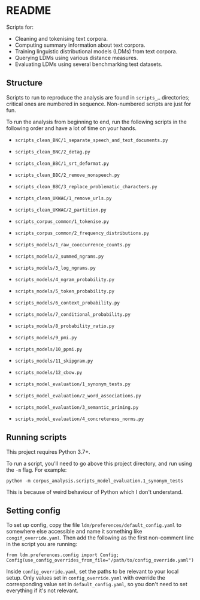 # README #

Scripts for:

- Cleaning and tokenising text corpora.
- Computing summary information about text corpora.
- Training linguistic distributional models (LDMs) from text corpora.
- Querying LDMs using various distance measures.
- Evaluating LDMs using several benchmarking test datasets.


## Structure

Scripts to run to reproduce the analysis are found in `scripts_…` directories; critical ones are numbered in sequence. 
Non-numbered scripts are just for fun.

To run the analysis from beginning to end, run the following scripts in the following order and have a lot of time on your hands.
  
- `scripts_clean_BNC/1_separate_speech_and_text_documents.py`
- `scripts_clean_BNC/2_detag.py`

- `scripts_clean_BBC/1_srt_deformat.py`
- `scripts_clean_BBC/2_remove_nonspeech.py`
- `scripts_clean_BBC/3_replace_problematic_characters.py`
  
- `scripts_clean_UKWAC/1_remove_urls.py`
- `scripts_clean_UKWAC/2_partition.py`

- `scripts_corpus_common/1_tokenise.py`
- `scripts_corpus_common/2_frequency_distributions.py`

- `scripts_models/1_raw_cooccurrence_counts.py`
- `scripts_models/2_summed_ngrams.py`
- `scripts_models/3_log_ngrams.py`
- `scripts_models/4_ngram_probability.py`
- `scripts_models/5_token_probability.py`
- `scripts_models/6_context_probability.py`
- `scripts_models/7_conditional_probability.py`
- `scripts_models/8_probability_ratio.py`
- `scripts_models/9_pmi.py`
- `scripts_models/10_ppmi.py`
- `scripts_models/11_skipgram.py`
- `scripts_models/12_cbow.py`

- `scripts_model_evaluation/1_synonym_tests.py`
- `scripts_model_evaluation/2_word_associations.py`
- `scripts_model_evaluation/3_semantic_priming.py`
- `scripts_model_evaluation/4_concreteness_norms.py`


## Running scripts

This project requires Python 3.7+.

To run a script, you'll need to go above this project directory, and run using the `-m` flag.  For example:
```commandline
python -m corpus_analysis.scripts_model_evaluation.1_synonym_tests
```
This is because of weird behaviour of Python which I don't understand.


## Setting config

To set up config, copy the file `ldm/preferences/default_config.yaml` to somewhere else accessible and name it something like `congif_override.yaml`.  Then add the following as the first non-comment line in the script you are running:

    from ldm.preferences.config import Config; Config(use_config_overrides_from_file="/path/to/config_override.yaml")
    
Inside `config_override.yaml`, set the paths to be relevant to your local setup.  Only values set in `config_override.yaml` with override the corresponding value set in `default_config.yaml`, so you don't need to set everything if it's not relevant.
